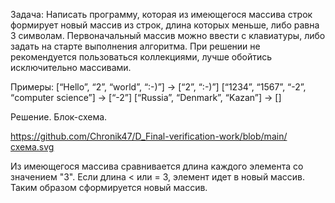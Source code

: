 Задача: Написать программу, которая из имеющегося массива строк формирует новый массив из строк, длина которых меньше, либо равна 3 символам.
Первоначальный массив можно ввести с клавиатуры, либо задать на старте выполнения алгоритма. При решении не рекомендуется пользоваться коллекциями,
лучше обойтись исключительно массивами.

Примеры: [“Hello”, “2”, “world”, “:-)”] → [“2”, “:-)”]
[“1234”, “1567”, “-2”, “computer science”] → [“-2”]
[“Russia”, “Denmark”, “Kazan”] → []

Решение. Блок-схема.

https://github.com/Chronik47/D_Final-verification-work/blob/main/схема.svg

Из имеющегося массива сравнивается длина каждого элемента со значением "3".
Если длина < или = 3, элемент идет в новый массив.
Таким образом сформируется новый массив.



